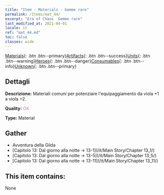 ```yaml
---
title: "Item - Materials - Gemme rare"
permalink: /Items/mat_44/
excerpt: "Era of Chaos  Gemme rare"
last_modified_at: 2021-04-01
locale: it
ref: "mat_44.md"
toc: false
classes: wide
---
```

 [Materials](/it/Items/){: .btn .btn--primary}[Artifacts](/it/Items/Artifacts/){: .btn .btn--success}[Units](/it/Items/Units/){: .btn .btn--warning}[Heroes](/it/Items/Heroes/){: .btn .btn--danger}[Consumables](/it/Items/Consumables/){: .btn .btn--info}[Unknown](/it/Items/Unknown/){: .btn .btn--primary}

## Dettagli
 **Descrizione:** Materiali comuni per potenziare l'equipaggiamento da viola +1 a viola +2.

 **Quality:** <span style="color: #DA70D6">OK</span>

 **Type:** Material

## Gather

*    Avventura della Gilda 
*    [Capitolo 13: Dal giorno alla notte -> 13-1](/it/Main Story/Chapter 13_1/) 
*    [Capitolo 13: Dal giorno alla notte -> 13-5](/it/Main Story/Chapter 13_5/) 
*    [Capitolo 13: Dal giorno alla notte -> 13-11](/it/Main Story/Chapter 13_11/) 

## This item contains:

  None

